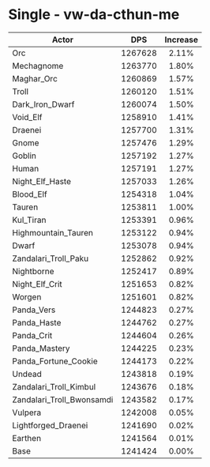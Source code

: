 # Single - vw-da-cthun-me
| Actor | DPS | Increase |
|---|:---:|:---:|
|Orc|1267628|2.11%|
|Mechagnome|1263770|1.80%|
|Maghar_Orc|1260869|1.57%|
|Troll|1260120|1.51%|
|Dark_Iron_Dwarf|1260074|1.50%|
|Void_Elf|1258910|1.41%|
|Draenei|1257700|1.31%|
|Gnome|1257476|1.29%|
|Goblin|1257192|1.27%|
|Human|1257191|1.27%|
|Night_Elf_Haste|1257033|1.26%|
|Blood_Elf|1254318|1.04%|
|Tauren|1253811|1.00%|
|Kul_Tiran|1253391|0.96%|
|Highmountain_Tauren|1253122|0.94%|
|Dwarf|1253078|0.94%|
|Zandalari_Troll_Paku|1252862|0.92%|
|Nightborne|1252417|0.89%|
|Night_Elf_Crit|1251653|0.82%|
|Worgen|1251601|0.82%|
|Panda_Vers|1244823|0.27%|
|Panda_Haste|1244762|0.27%|
|Panda_Crit|1244604|0.26%|
|Panda_Mastery|1244225|0.23%|
|Panda_Fortune_Cookie|1244173|0.22%|
|Undead|1243818|0.19%|
|Zandalari_Troll_Kimbul|1243676|0.18%|
|Zandalari_Troll_Bwonsamdi|1243582|0.17%|
|Vulpera|1242008|0.05%|
|Lightforged_Draenei|1241690|0.02%|
|Earthen|1241564|0.01%|
|Base|1241424|0.00%|
